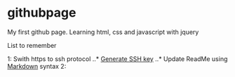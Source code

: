 # githubpage

My first github page. Learning html, css and javascript with jquery

List to remember

1: Swith https to ssh protocol
..* [Generate SSH key](https://help.github.com/articles/generating-a-new-ssh-key/)
..* Update ReadMe using [Markdown](https://github.com/adam-p/markdown-here/wiki/Markdown-Cheatsheet#headers) syntax
2:
	